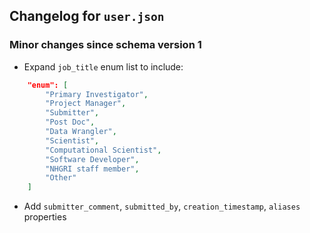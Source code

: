 ## Changelog for ``user.json``

### Minor changes since schema version 1

* Expand `job_title` enum list to include:
```json
    "enum": [
        "Primary Investigator",
        "Project Manager",
        "Submitter",
        "Post Doc",
        "Data Wrangler",
        "Scientist",
        "Computational Scientist",
        "Software Developer",
        "NHGRI staff member",
        "Other"
    ]
```
* Add `submitter_comment`, `submitted_by`, `creation_timestamp`, `aliases` properties
